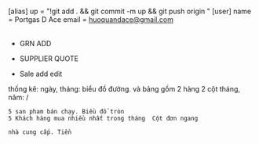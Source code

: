 ######


[alias]
	up = "!git add . && git commit -m up && git push origin "
[user]
	name = Portgas D Ace
	email = huoquandace@gmail.com


######


- GRN ADD
- SUPPLIER QUOTE

- Sale add edit

thống kê:
	ngày, tháng: biểu đồ đường. và bảng gồm 2 hàng 2 cột
	tháng, năm: \/

	5 san pham bán chạy. Biều đồ tròn
	5 Khách hàng mua nhiều nhất trong tháng  Cột đơn ngang

	nhà cung cấp. Tiền
